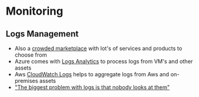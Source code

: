 # Monitoring

## Logs Management

* Also a [crowded marketplace](https://stackshare.io/log-management) with lot's of services and products to choose from
* Azure comes with [Logs Analytics](https://docs.microsoft.com/en-us/azure/log-analytics/log-analytics-quick-collect-azurevm) to process logs from VM's and other assets
* Aws [CloudWatch Logs](https://docs.aws.amazon.com/AmazonCloudWatch/latest/logs/CWL_GettingStarted.html) helps to aggregate logs from Aws and on-premises assets
* ["The biggest problem with logs is that nobody looks at them"](http://blog.securitymetrics.com/2015/08/importance-of-log-management.html)



